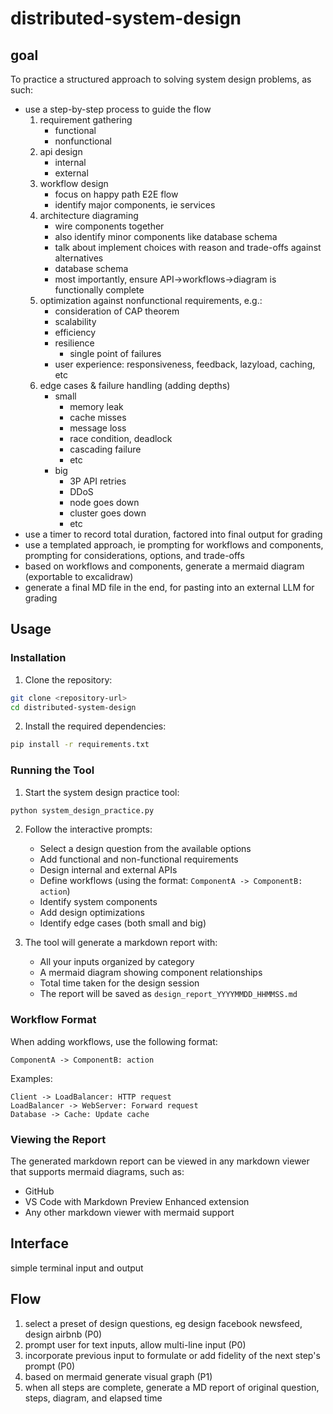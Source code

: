 # distributed-system-design

## goal
To practice a structured approach to solving system design problems, as such:
- use a step-by-step process to guide the flow
  1. requirement gathering
     * functional
     * nonfunctional
  2. api design
     * internal
     * external
  4. workflow design
     * focus on happy path E2E flow
     * identify major components, ie services
  5. architecture diagraming
     * wire components together
     * also identify minor components like database schema
     * talk about implement choices with reason and trade-offs against alternatives
     * database schema
     * most importantly, ensure API→workflows→diagram is functionally complete
  6. optimization against nonfunctional requirements, e.g.:
     * consideration of CAP theorem
     * scalability
     * efficiency
     * resilience
       * single point of failures
     * user experience: responsiveness, feedback, lazyload, caching, etc
  7. edge cases & failure handling (adding depths)
     * small 
       * memory leak
       * cache misses
       * message loss
       * race condition, deadlock
       * cascading failure
       * etc
     * big
       * 3P API retries
       * DDoS
       * node goes down
       * cluster goes down
       * etc
- use a timer to record total duration, factored into final output for grading
- use a templated approach, ie prompting for workflows and components, prompting for considerations, options, and trade-offs
- based on workflows and components, generate a mermaid diagram (exportable to excalidraw)
- generate a final MD file in the end, for pasting into an external LLM for grading

## Usage

### Installation

1. Clone the repository:
```bash
git clone <repository-url>
cd distributed-system-design
```

2. Install the required dependencies:
```bash
pip install -r requirements.txt
```

### Running the Tool

1. Start the system design practice tool:
```bash
python system_design_practice.py
```

2. Follow the interactive prompts:
   - Select a design question from the available options
   - Add functional and non-functional requirements
   - Design internal and external APIs
   - Define workflows (using the format: `ComponentA -> ComponentB: action`)
   - Identify system components
   - Add design optimizations
   - Identify edge cases (both small and big)

3. The tool will generate a markdown report with:
   - All your inputs organized by category
   - A mermaid diagram showing component relationships
   - Total time taken for the design session
   - The report will be saved as `design_report_YYYYMMDD_HHMMSS.md`

### Workflow Format

When adding workflows, use the following format:
```
ComponentA -> ComponentB: action
```

Examples:
```
Client -> LoadBalancer: HTTP request
LoadBalancer -> WebServer: Forward request
Database -> Cache: Update cache
```

### Viewing the Report

The generated markdown report can be viewed in any markdown viewer that supports mermaid diagrams, such as:
- GitHub
- VS Code with Markdown Preview Enhanced extension
- Any other markdown viewer with mermaid support

## Interface
simple terminal input and output

## Flow
1. select a preset of design questions, eg design facebook newsfeed, design airbnb (P0)
2. prompt user for text inputs, allow multi-line input (P0)
3. incorporate previous input to formulate or add fidelity of the next step's prompt (P0)
4. based on mermaid generate visual graph (P1)
5. when all steps are complete, generate a MD report of original question, steps, diagram, and elapsed time
